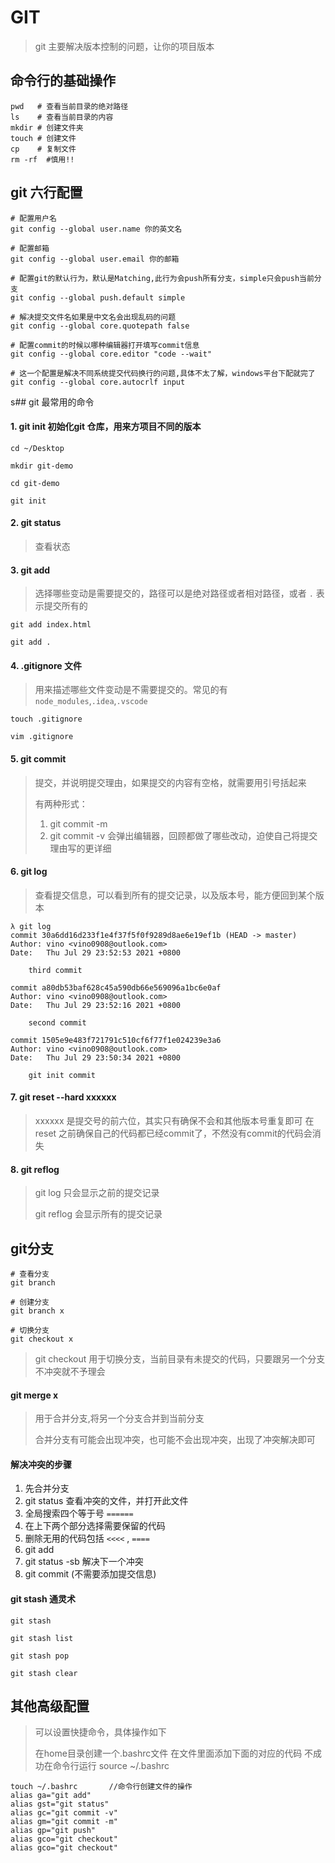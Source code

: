 # GIT

> git 主要解决版本控制的问题，让你的项目版本

## 命令行的基础操作

```shell
pwd   # 查看当前目录的绝对路径
ls    # 查看当前目录的内容
mkdir # 创建文件夹
touch # 创建文件
cp    # 复制文件
rm -rf  #慎用!! 
```

## git 六行配置

```shell
# 配置用户名
git config --global user.name 你的英文名

# 配置邮箱
git config --global user.email 你的邮箱

# 配置git的默认行为，默认是Matching,此行为会push所有分支，simple只会push当前分支
git config --global push.default simple

# 解决提交文件名如果是中文名会出现乱码的问题 
git config --global core.quotepath false

# 配置commit的时候以哪种编辑器打开填写commit信息
git config --global core.editor "code --wait"

# 这一个配置是解决不同系统提交代码换行的问题,具体不太了解，windows平台下配就完了
git config --global core.autocrlf input
```

s## git 最常用的命令

#### 1. git init 初始化git 仓库，用来方项目不同的版本

```shell
cd ~/Desktop

mkdir git-demo

cd git-demo

git init 
```

#### 2. git status

> 查看状态

#### 3. git add

> 选择哪些变动是需要提交的，路径可以是绝对路径或者相对路径，或者 `.` 表示提交所有的

```shell
git add index.html

git add .
```

#### 4. .gitignore 文件

> 用来描述哪些文件变动是不需要提交的。常见的有 `node_modules`,`.idea`,`.vscode`

```shell
touch .gitignore

vim .gitignore
```

#### 5. git commit

> 提交，并说明提交理由，如果提交的内容有空格，就需要用引号括起来
>
> 有两种形式：
>   1. git commit -m
>   2. git commit -v 会弹出编辑器，回顾都做了哪些改动，迫使自己将提交理由写的更详细

#### 6. git log

> 查看提交信息，可以看到所有的提交记录，以及版本号，能方便回到某个版本

```shell
λ git log
commit 30a6dd16d233f1e4f37f5f0f9289d8ae6e19ef1b (HEAD -> master)
Author: vino <vino0908@outlook.com>
Date:   Thu Jul 29 23:52:53 2021 +0800

    third commit

commit a80db53baf628c45a590db66e569096a1bc6e0af
Author: vino <vino0908@outlook.com>
Date:   Thu Jul 29 23:52:16 2021 +0800

    second commit

commit 1505e9e483f721791c510cf6f77f1e024239e3a6
Author: vino <vino0908@outlook.com>
Date:   Thu Jul 29 23:50:34 2021 +0800

    git init commit
```

#### 7. git reset --hard  xxxxxx

> xxxxxx 是提交号的前六位，其实只有确保不会和其他版本号重复即可
> 在 reset 之前确保自己的代码都已经commit了，不然没有commit的代码会消失

#### 8. git reflog

> git log 只会显示之前的提交记录
>
> git reflog 会显示所有的提交记录

## git分支

```shell
# 查看分支
git branch

# 创建分支
git branch x

# 切换分支
git checkout x
```

> git checkout 用于切换分支，当前目录有未提交的代码，只要跟另一个分支不冲突就不予理会

#### git merge x

> 用于合并分支,将另一个分支合并到当前分支
>
> 合并分支有可能会出现冲突，也可能不会出现冲突，出现了冲突解决即可

#### 解决冲突的步骤

1. 先合并分支
2. git status 查看冲突的文件，并打开此文件
3. 全局搜索四个等于号 `======`
4. 在上下两个部分选择需要保留的代码
5. 删除无用的代码包括 `<<<<` , `====`
6. git add
7. git status -sb 解决下一个冲突
8. git commit (不需要添加提交信息)

#### git stash 通灵术

```shell
git stash 

git stash list

git stash pop

git stash clear

```

## 其他高级配置

> 可以设置快捷命令，具体操作如下
>
> 在home目录创建一个.bashrc文件
> 在文件里面添加下面的对应的代码
> 不成功在命令行运行 source ~/.bashrc

```shell
touch ~/.bashrc       //命令行创建文件的操作
alias ga="git add"
alias gst="git status"
alias gc="git commit -v"
alias gm="git commit -m"
alias gp="git push"
alias gco="git checkout"
alias gco="git checkout"
```











